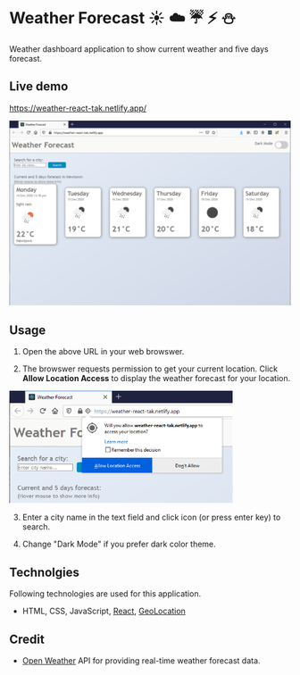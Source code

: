 # Weather Forecast :sunny: :cloud: :umbrella: :zap: :snowman:
Weather dashboard application to show current weather and five days forecast. 

## Live demo
https://weather-react-tak.netlify.app/

<img src="./readme/screencapture.png" width="850px">


## Usage
1. Open the above URL in your web browswer. 

2. The browswer requests permission to get your current location. Click **Allow Location Access** to display the weather forecast for your location.
 <img src="./readme/geolocation.png" width="400px">

3. Enter a city name in the text field and click icon (or press enter key) to search.  

4. Change "Dark Mode" if you prefer dark color theme.

## Technolgies
Following technologies are used for this application.

* HTML, CSS, JavaScript, [React](https://reactjs.org/), [GeoLocation](https://developer.mozilla.org/en-US/docs/Web/API/Geolocation_API)

## Credit 
* [Open Weather](https://openweathermap.org/api) API for providing real-time weather forecast data.

